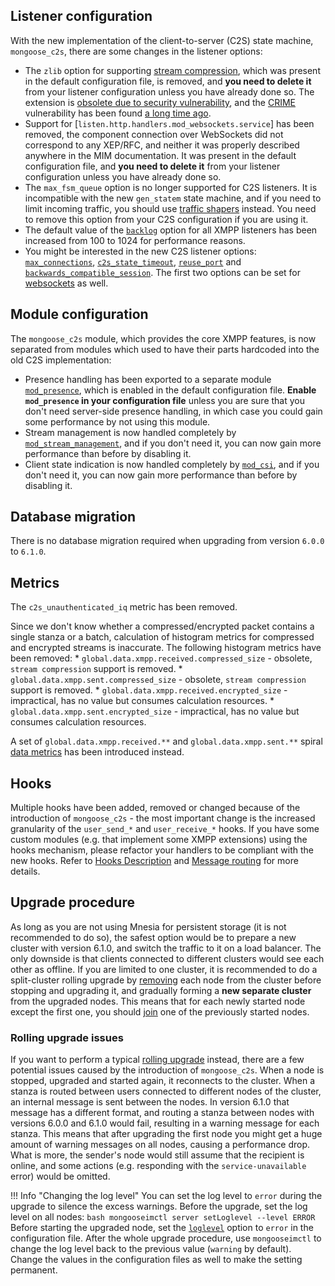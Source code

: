 ## Listener configuration

With the new implementation of the client-to-server (C2S) state machine, `mongoose_c2s`, there are some changes in the listener options:

* The `zlib` option for supporting [stream compression](https://xmpp.org/extensions/xep-0138.html), which was present in the default configuration file, is removed, and **you need to delete it** from your listener configuration unless you have already done so. The extension is [obsolete due to security vulnerability](https://xmpp.org/extensions/xep-0138.html#revision-history-v2.1), and the [CRIME](https://en.wikipedia.org/wiki/CRIME) vulnerability has been found [a long time ago](https://blog.thijsalkema.de/blog/2014/08/07/https-attacks-and-xmpp-2-crime-and-breach/).
* Support for [`listen.http.handlers.mod_websockets.service`] has been removed, the component connection over WebSockets did not correspond to any XEP/RFC, and neither it was properly described anywhere in the MIM documentation. It was present in the default configuration file, and **you need to delete it** from your listener configuration unless you have already done so.
* The `max_fsm_queue` option is no longer supported for C2S listeners. It is incompatible with the new `gen_statem` state machine, and if you need to limit incoming traffic, you should use [traffic shapers](../configuration/shaper.md) instead. You need to remove this option from your C2S configuration if you are using it.
* The default value of the [`backlog`](../configuration/listen.md#listenbacklog) option for all XMPP listeners has been increased from 100 to 1024 for performance reasons.
* You might be interested in the new C2S listener options: [`max_connections`](../listeners/listen-c2s.md#listenc2smax_connections), [`c2s_state_timeout`](../listeners/listen-c2s.md#listenc2sstate_timeout), [`reuse_port`](../listeners/listen-c2s.md#listenc2sreuse_port) and [`backwards_compatible_session`](../listeners/listen-c2s.md#listenc2sbackwards_compatible_session). The first two options can be set for [websockets](../listeners/listen-http.md#handler-types-websockets-mod_websockets) as well.

## Module configuration

The `mongoose_c2s` module, which provides the core XMPP features, is now separated from modules which used to have their parts hardcoded into the old C2S implementation:

* Presence handling has been exported to a separate module [`mod_presence`](../modules/mod_presence.md), which is enabled in the default configuration file. **Enable `mod_presence` in your configuration file** unless you are sure that you don't need server-side presence handling, in which case you could gain some performance by not using this module.
* Stream management is now handled completely by [`mod_stream_management`](../modules/mod_stream_management.md), and if you don't need it, you can now gain more performance than before by disabling it.
* Client state indication is now handled completely by [`mod_csi`](../modules/mod_csi.md), and if you don't need it, you can now gain more performance than before by disabling it.

## Database migration

There is no database migration required when upgrading from version `6.0.0` to `6.1.0`.

## Metrics

The `c2s_unauthenticated_iq` metric has been removed.

Since we don't know whether a compressed/encrypted packet contains a single stanza or a batch, calculation of histogram metrics for compressed and encrypted streams is inaccurate. The following histogram metrics have been removed:
    * `global.data.xmpp.received.compressed_size` - obsolete, `stream compression` support is removed.
    * `global.data.xmpp.sent.compressed_size` - obsolete, `stream compression` support is removed.
    * `global.data.xmpp.received.encrypted_size` - impractical, has no value but consumes calculation resources.
    * `global.data.xmpp.sent.encrypted_size` - impractical, has no value but consumes calculation resources.

A set of `global.data.xmpp.received.**` and `global.data.xmpp.sent.**` spiral [data metrics](../operation-and-maintenance/MongooseIM-metrics.md#data-metrics) has been introduced instead.

## Hooks

Multiple hooks have been added, removed or changed because of the introduction of `mongoose_c2s` - the most important change is the increased granularity of the `user_send_*` and `user_receive_*` hooks. If you have some custom modules (e.g. that implement some XMPP extensions) using the hooks mechanism, please refactor your handlers to be compliant with the new hooks. Refer to [Hooks Description](../developers-guide/hooks_description.md) and [Message routing](../developers-guide/Stanza-routing.md) for more details.

## Upgrade procedure

As long as you are not using Mnesia for persistent storage (it is not recommended to do so), the safest option would be to prepare a new cluster with version 6.1.0, and switch the traffic to it on a load balancer. The only downside is that clients connected to different clusters would see each other as offline. If you are limited to one cluster, it is recommended to do a split-cluster rolling upgrade by [removing](../operation-and-maintenance/Cluster-configuration-and-node-management.md#leaving-cluster) each node from the cluster before stopping and upgrading it, and gradually forming a **new separate cluster** from the upgraded nodes. This means that for each newly started node except the first one, you should [join](../operation-and-maintenance/Cluster-configuration-and-node-management.md#new-node-joining-cluster) one of the previously started nodes.

### Rolling upgrade issues

If you want to perform a typical [rolling upgrade](../operation-and-maintenance/Rolling-upgrade.md) instead, there are a few potential issues caused by the introduction of `mongoose_c2s`. When a node is stopped, upgraded and started again, it reconnects to the cluster. When a stanza is routed between users connected to different nodes of the cluster, an internal message is sent between the nodes. In version 6.1.0 that message has a different format, and routing a stanza between nodes with versions 6.0.0 and 6.1.0 would fail, resulting in a warning message for each stanza. This means that after upgrading the first node you might get a huge amount of warning messages on all nodes, causing a performance drop. What is more, the sender's node would still assume that the recipient is online, and some actions (e.g. responding with the `service-unavailable` error) would be omitted.

!!! Info "Changing the log level"
    You can set the log level to `error` during the upgrade to silence the excess warnings.
    Before the upgrade, set the log level on all nodes:
    ```bash
    mongooseimctl server setLoglevel --level ERROR
    ```
    Before starting the upgraded node, set the [`loglevel`](../configuration/general.md#generalloglevel) option to `error` in the configuration file.
    After the whole upgrade procedure, use `mongooseimctl` to change the log level back to the previous value (`warning` by default).
    Change the values in the configuration files as well to make the setting permanent.
